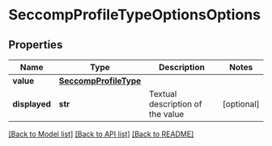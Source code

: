 # SeccompProfileTypeOptionsOptions

## Properties
Name | Type | Description | Notes
------------ | ------------- | ------------- | -------------
**value** | [**SeccompProfileType**](SeccompProfileType.md) |  | 
**displayed** | **str** | Textual description of the value | [optional] 

[[Back to Model list]](../README.md#documentation-for-models) [[Back to API list]](../README.md#documentation-for-api-endpoints) [[Back to README]](../README.md)

